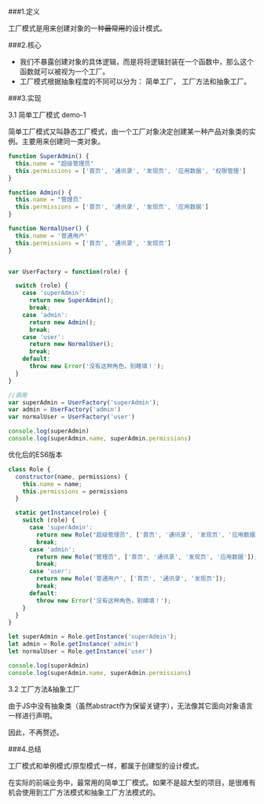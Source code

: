 ###1.定义

工厂模式是用来创建对象的一种~~最常用~~的设计模式。

###2.核心

* 我们不暴露创建对象的具体逻辑，而是将将逻辑封装在一个函数中，那么这个函数就可以被视为一个工厂。
* 工厂模式根据抽象程度的不同可以分为： 简单工厂， 工厂方法和抽象工厂。

###3.实现

3.1 简单工厂模式 demo-1

简单工厂模式又叫静态工厂模式，由一个工厂对象决定创建某一种产品对象类的实例。主要用来创建同一类对象。

```js
function SuperAdmin() {
  this.name = "超级管理员"
  this.permissions = ['首页', '通讯录', '发现页', '应用数据', '权限管理']
}

function Admin() {
  this.name = "管理员"
  this.permissions = ['首页', '通讯录', '发现页', '应用数据']
}

function NormalUser() {
  this.name = '普通用户'
  this.permissions = ['首页', '通讯录', '发现页']
}


var UserFactory = function(role) {

  switch (role) {
    case 'superAdmin':
      return new SuperAdmin();
      break;
    case 'admin':
      return new Admin();
      break;
    case 'user':
      return new NormalUser();
      break;
    default:
      throw new Error('没有这种角色，别瞎填！');
  }
}

//调用
var superAdmin = UserFactory('superAdmin');
var admin = UserFactory('admin')
var normalUser = UserFactory('user')

console.log(superAdmin)
console.log(superAdmin.name, superAdmin.permissions)
```

优化后的ES6版本

```js
class Role {
  constructor(name, permissions) {
    this.name = name;
    this.permissions = permissions
  }

  static getInstance(role) {
    switch (role) {
      case 'superAdmin':
        return new Role("超级管理员", ['首页', '通讯录', '发现页', '应用数据', '权限管理']);
        break;
      case 'admin':
        return new Role("管理员", ['首页', '通讯录', '发现页', '应用数据']);
        break;
      case 'user':
        return new Role('普通用户', ['首页', '通讯录', '发现页']);
        break;
      default:
        throw new Error('没有这种角色，别瞎填！');
    }
  }
}

let superAdmin = Role.getInstance('superAdmin');
let admin = Role.getInstance('admin')
let normalUser = Role.getInstance('user')

console.log(superAdmin)
console.log(superAdmin.name, superAdmin.permissions)
```

3.2 工厂方法&抽象工厂

由于JS中没有抽象类（虽然abstract作为保留关键字），无法像其它面向对象语言一样进行声明。

因此，不再赘述。

###4.总结

工厂模式和单例模式/原型模式一样，都属于创建型的设计模式。

在实际的前端业务中，最常用的简单工厂模式。如果不是超大型的项目，是很难有机会使用到工厂方法模式和抽象工厂方法模式的。





